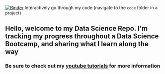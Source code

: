 [![Binder](https://mybinder.org/badge.svg)](https://mybinder.org/v2/gh/bookRa/Data_Science_Notebooks/master) Interactively go through my code (navigate to the `code` folder in a project)
## Hello, welcome to my Data Science Repo. I'm tracking my progress throughout a Data Science Bootcamp, and sharing what I learn along the way

### Be sure to check out my [youtube tutorials](https://www.youtube.com/channel/UCVR7Wz3INGwnyP0L5uuye7Q) for more information

